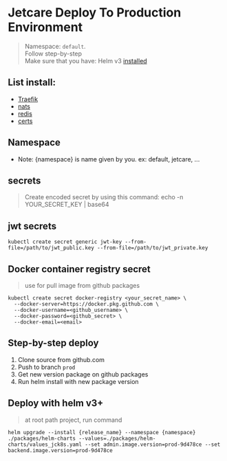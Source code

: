 # Jetcare Deploy To Production Environment

> Namespace: `default`. \
> Follow step-by-step \
> Make sure that you have: Helm v3 [installed](https://helm.sh/docs/using_helm/#installing-helm)

## List install:

- [Traefik](./traefik)
- [nats](./nats)
- [redis](./redis)
- [certs](./certs)

## Namespace

- Note: {namespace} is name given by you. ex: default, jetcare, ...

## secrets

> Create encoded secret by using this command: echo -n YOUR_SECRET_KEY | base64

## jwt secrets

```none
kubectl create secret generic jwt-key --from-file=/path/to/jwt_public.key --from-file=/path/to/jwt_private.key
```

## Docker container registry secret

> use for pull image from github packages

```none
kubectl create secret docker-registry <your_secret_name> \
  --docker-server=https://docker.pkg.github.com \
  --docker-username=<github_username> \
  --docker-password=<github_secret> \
  --docker-email=<email>
```

## Step-by-step deploy

1. Clone source from github.com
2. Push to branch `prod`
3. Get new version package on github packages
4. Run helm install with new package version

## Deploy with helm v3+

> at root path project, run command

```none
helm upgrade --install {release_name} --namespace {namespace} ./packages/helm-charts --values=./packages/helm-charts/values_jck8s.yaml --set admin.image.version=prod-9d478ce --set backend.image.version=prod-9d478ce
```
